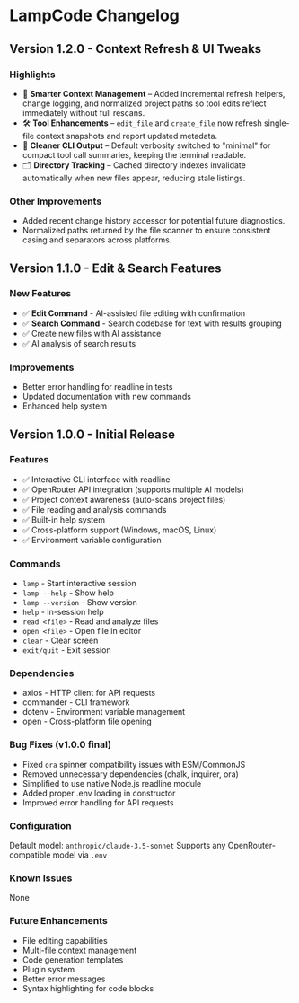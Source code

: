 # LampCode Changelog

## Version 1.2.0 - Context Refresh & UI Tweaks

### Highlights

- 🔄 **Smarter Context Management** – Added incremental refresh helpers, change logging, and normalized project paths so tool edits reflect immediately without full rescans.
- 🛠️ **Tool Enhancements** – `edit_file` and `create_file` now refresh single-file context snapshots and report updated metadata.
- 🧹 **Cleaner CLI Output** – Default verbosity switched to "minimal" for compact tool call summaries, keeping the terminal readable.
- 🗂️ **Directory Tracking** – Cached directory indexes invalidate automatically when new files appear, reducing stale listings.

### Other Improvements

- Added recent change history accessor for potential future diagnostics.
- Normalized paths returned by the file scanner to ensure consistent casing and separators across platforms.

## Version 1.1.0 - Edit & Search Features

### New Features

- ✅ **Edit Command** - AI-assisted file editing with confirmation
- ✅ **Search Command** - Search codebase for text with results grouping
- ✅ Create new files with AI assistance
- ✅ AI analysis of search results

### Improvements

- Better error handling for readline in tests
- Updated documentation with new commands
- Enhanced help system

## Version 1.0.0 - Initial Release

### Features

- ✅ Interactive CLI interface with readline
- ✅ OpenRouter API integration (supports multiple AI models)
- ✅ Project context awareness (auto-scans project files)
- ✅ File reading and analysis commands
- ✅ Built-in help system
- ✅ Cross-platform support (Windows, macOS, Linux)
- ✅ Environment variable configuration

### Commands

- `lamp` - Start interactive session
- `lamp --help` - Show help
- `lamp --version` - Show version
- `help` - In-session help
- `read <file>` - Read and analyze files
- `open <file>` - Open file in editor
- `clear` - Clear screen
- `exit/quit` - Exit session

### Dependencies

- axios - HTTP client for API requests
- commander - CLI framework
- dotenv - Environment variable management
- open - Cross-platform file opening

### Bug Fixes (v1.0.0 final)

- Fixed `ora` spinner compatibility issues with ESM/CommonJS
- Removed unnecessary dependencies (chalk, inquirer, ora)
- Simplified to use native Node.js readline module
- Added proper .env loading in constructor
- Improved error handling for API requests

### Configuration

Default model: `anthropic/claude-3.5-sonnet`
Supports any OpenRouter-compatible model via `.env`

### Known Issues

None

### Future Enhancements

- File editing capabilities
- Multi-file context management
- Code generation templates
- Plugin system
- Better error messages
- Syntax highlighting for code blocks
